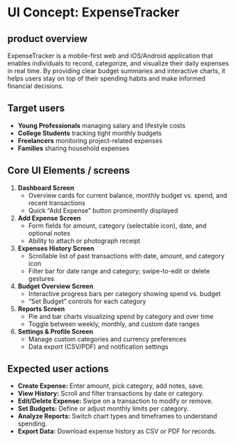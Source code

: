 # UI Concept: ExpenseTracker

## product overview
ExpenseTracker is a mobile-first web and iOS/Android application that enables individuals to record, categorize, and visualize their daily expenses in real time. By providing clear budget summaries and interactive charts, it helps users stay on top of their spending habits and make informed financial decisions.

## Target users
- **Young Professionals** managing salary and lifestyle costs  
- **College Students** tracking tight monthly budgets  
- **Freelancers** monitoring project-related expenses  
- **Families** sharing household expenses  

## Core UI Elements / screens
1. **Dashboard Screen**  
   - Overview cards for current balance, monthly budget vs. spend, and recent transactions  
   - Quick “Add Expense” button prominently displayed  
2. **Add Expense Screen**  
   - Form fields for amount, category (selectable icon), date, and optional notes  
   - Ability to attach or photograph receipt  
3. **Expenses History Screen**  
   - Scrollable list of past transactions with date, amount, and category icon  
   - Filter bar for date range and category; swipe-to-edit or delete gestures  
4. **Budget Overview Screen**  
   - Interactive progress bars per category showing spend vs. budget  
   - “Set Budget” controls for each category  
5. **Reports Screen**  
   - Pie and bar charts visualizing spend by category and over time  
   - Toggle between weekly, monthly, and custom date ranges  
6. **Settings & Profile Screen**  
   - Manage custom categories and currency preferences  
   - Data export (CSV/PDF) and notification settings  

## Expected user actions
- **Create Expense:** Enter amount, pick category, add notes, save.  
- **View History:** Scroll and filter transactions by date or category.  
- **Edit/Delete Expense:** Swipe on a transaction to modify or remove.  
- **Set Budgets:** Define or adjust monthly limits per category.  
- **Analyze Reports:** Switch chart types and timeframes to understand spending.  
- **Export Data:** Download expense history as CSV or PDF for records.
